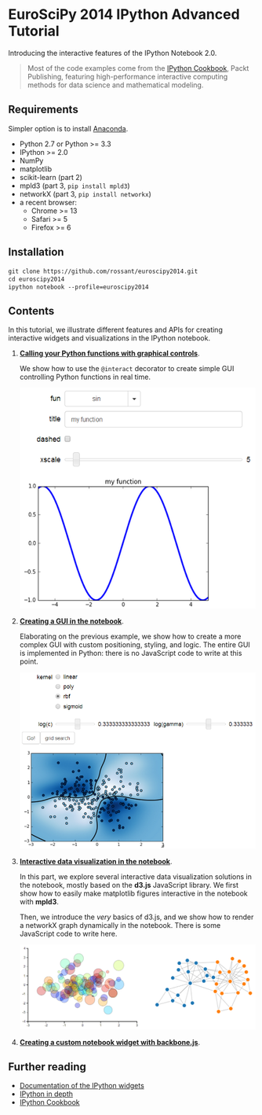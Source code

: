 EuroSciPy 2014 IPython Advanced Tutorial
========================================

Introducing the interactive features of the IPython Notebook 2.0.

> Most of the code examples come from the [IPython Cookbook](http://ipython-books.github.io), Packt Publishing, featuring high-performance interactive computing methods for data science and mathematical modeling.

## Requirements

Simpler option is to install [Anaconda](https://store.continuum.io/cshop/anaconda/).

* Python 2.7 or Python >= 3.3
* IPython >= 2.0
* NumPy
* matplotlib
* scikit-learn (part 2)
* mpld3 (part 3, `pip install mpld3`)
* networkX (part 3, `pip install networkx`)
* a recent browser:
    * Chrome >= 13
    * Safari >= 5
    * Firefox >= 6


## Installation

```
git clone https://github.com/rossant/euroscipy2014.git
cd euroscipy2014
ipython notebook --profile=euroscipy2014
```


## Contents

In this tutorial, we illustrate different features and APIs for creating interactive widgets and visualizations in the IPython notebook.



1. [**Calling your Python functions with graphical controls**](http://nbviewer.ipython.org/github/rossant/euroscipy2014/blob/master/01_interact.ipynb).

    We show how to use the `@interact` decorator to create simple GUI controlling Python functions in real time.
    
    ![Part 1](screenshots/screen1.png)
    
2. [**Creating a GUI in the notebook**](http://nbviewer.ipython.org/github/rossant/euroscipy2014/blob/master/02_gui.ipynb).
    
    Elaborating on the previous example, we show how to create a more complex GUI with custom positioning, styling, and logic. The entire GUI is implemented in Python: there is no JavaScript code to write at this point.
    
    ![Part 2](screenshots/screen2.png)
    
3. [**Interactive data visualization in the notebook**](http://nbviewer.ipython.org/github/rossant/euroscipy2014/blob/master/03_dataviz.ipynb).

    In this part, we explore several interactive data visualization solutions in the notebook, mostly based on the **d3.js** JavaScript library. We first show how to easily make matplotlib figures interactive in the notebook with **mpld3**.
    
    Then, we introduce the *very* basics of d3.js, and we show how to render a networkX graph dynamically in the notebook. There is some JavaScript code to write here.
    
    ![Part 3](screenshots/screen3.png)
    
4. [**Creating a custom notebook widget with backbone.js**](http://nbviewer.ipython.org/github/rossant/euroscipy2014/blob/master/04_custom.ipynb).


## Further reading

* [Documentation of the IPython widgets](http://nbviewer.ipython.org/github/ipython/ipython/blob/master/examples/Interactive%20Widgets/Index.ipynb)
* [IPython in depth](http://nbviewer.ipython.org/github/ipython/ipython-in-depth/tree/master/examples/Interactive%20Widgets/)
* [IPython Cookbook](http://ipython-books.github.io)

